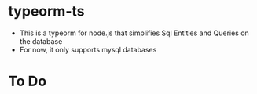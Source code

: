 # typeorm-ts

- This is a typeorm for node.js that simplifies Sql Entities and Queries on the database
- For now, it only supports mysql databases

# To Do